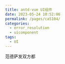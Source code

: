 ```yaml
---
title: antd-vue UI组件
date: 2023-05-24 10:52:06
permalink: /pages/ca5104/
categories:
  - error_resolution
  - uicomponent
tags:
  - UI
---
```


范德萨发双方都
